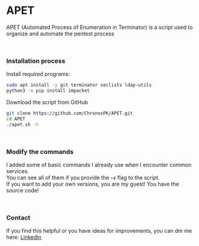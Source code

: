 # APET
APET (Automated Process of Enumeration in Terminator) is a script used to organize and automate the pentest process

<br>

### Installation process
Install required programs:
```bash
sudo apt install -y git terminator seclists ldap-utils 
python3 -m pip install impacket
```
Download the script from GitHub
```bash
git clone https://github.com/ChronosPK/APET.git
cd APET
./apet.sh -h
```

<br>

### Modify the commands
I added some of basic commands I already use when I encounter common services. <br>
You can see all of them if you provide the **`-c`** flag to the script. <br>
If you want to add your own versions, you are my guest! You have the source code!

<br>

### Contact
If you find this helpful or you have ideas for improvements, you can dm me here:
[LinkedIn](https://www.linkedin.com/in/radumarin001/)

